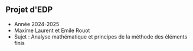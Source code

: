 ## Projet d'EDP
- Année 2024-2025
- Maxime Laurent et Emile Rouot
- Sujet : Analyse mathématique et principes de la méthode des éléments finis

